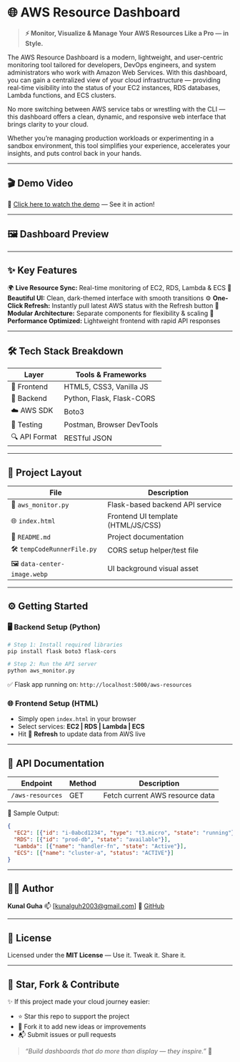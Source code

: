 # 🌐 AWS Resource Dashboard

> **⚡ Monitor, Visualize & Manage Your AWS Resources Like a Pro — in Style.**

The AWS Resource Dashboard is a modern, lightweight, and user-centric monitoring tool tailored for developers, DevOps engineers, and system administrators who work with Amazon Web Services. With this dashboard, you can gain a centralized view of your cloud infrastructure — providing real-time visibility into the status of your EC2 instances, RDS databases, Lambda functions, and ECS clusters.

No more switching between AWS service tabs or wrestling with the CLI — this dashboard offers a clean, dynamic, and responsive web interface that brings clarity to your cloud.

Whether you’re managing production workloads or experimenting in a sandbox environment, this tool simplifies your experience, accelerates your insights, and puts control back in your hands.

---

## 🎬 Demo Video

🎥 [Click here to watch the demo](https://drive.google.com/file/d/1zFCuyO6-zjOJd8AaygI_XuP_0PWiBtIz/view?usp=drive_link) — See it in action!

---

## 🖼️ Dashboard Preview

---

## ✨ Key Features

🌍 **Live Resource Sync:** Real-time monitoring of EC2, RDS, Lambda & ECS
🎨 **Beautiful UI:** Clean, dark-themed interface with smooth transitions
⚙️ **One-Click Refresh:** Instantly pull latest AWS status with the Refresh button
🧩 **Modular Architecture:** Separate components for flexibility & scaling
🚀 **Performance Optimized:** Lightweight frontend with rapid API responses

---

## 🛠️ Tech Stack Breakdown

| Layer         | Tools & Frameworks        |
| ------------- | ------------------------- |
| 🎨 Frontend   | HTML5, CSS3, Vanilla JS   |
| 🔧 Backend    | Python, Flask, Flask-CORS |
| ☁️ AWS SDK    | Boto3                     |
| 🧪 Testing    | Postman, Browser DevTools |
| 🔍 API Format | RESTful JSON              |

---

## 📁 Project Layout

| File                         | Description                        |
| ---------------------------- | ---------------------------------- |
| 🧠 `aws_monitor.py`          | Flask-based backend API service    |
| 🌐 `index.html`              | Frontend UI template (HTML/JS/CSS) |
| 📘 `README.md`               | Project documentation              |
| 🛠️ `tempCodeRunnerFile.py`  | CORS setup helper/test file        |
| 🖼️ `data-center-image.webp` | UI background visual asset         |

---

## ⚙️ Getting Started

### 🖥️ Backend Setup (Python)

```bash
# Step 1: Install required libraries
pip install flask boto3 flask-cors

# Step 2: Run the API server
python aws_monitor.py
```

✅ Flask app running on: `http://localhost:5000/aws-resources`

### 🌐 Frontend Setup (HTML)

* Simply open `index.html` in your browser
* Select services: **EC2 | RDS | Lambda | ECS**
* Hit 🔄 **Refresh** to update data from AWS live

---

## 🔌 API Documentation

| Endpoint         | Method | Description                     |
| ---------------- | ------ | ------------------------------- |
| `/aws-resources` | GET    | Fetch current AWS resource data |

🧾 Sample Output:

```json
{
  "EC2": [{"id": "i-0abcd1234", "type": "t3.micro", "state": "running"}],
  "RDS": [{"id": "prod-db", "state": "available"}],
  "Lambda": [{"name": "handler-fn", "state": "Active"}],
  "ECS": [{"name": "cluster-a", "status": "ACTIVE"}]
}
```

---

## 👨‍💻 Author

**Kunal Guha**
📫 [kunalguh2003@gmail.com]
🔗 [GitHub](https://github.com/KunalGuha12)

---

## 📝 License

Licensed under the **MIT License** — Use it. Tweak it. Share it.

---

## 🌟 Star, Fork & Contribute

✨ If this project made your cloud journey easier:

* ⭐ Star this repo to support the project
* 🍴 Fork it to add new ideas or improvements
* 📬 Submit issues or pull requests

> *“Build dashboards that do more than display — they inspire.”* 🚀
